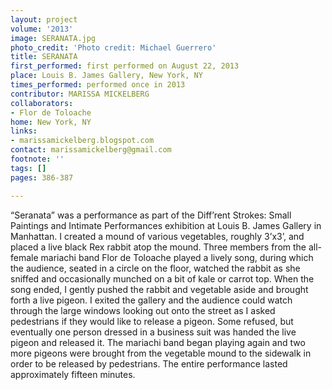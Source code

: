 ```yaml
---
layout: project
volume: '2013'
image: SERANATA.jpg
photo_credit: 'Photo credit: Michael Guerrero'
title: SERANATA
first_performed: first performed on August 22, 2013
place: Louis B. James Gallery, New York, NY
times_performed: performed once in 2013
contributor: MARISSA MICKELBERG
collaborators:
- Flor de Toloache
home: New York, NY
links:
- marissamickelberg.blogspot.com
contact: marissamickelberg@gmail.com
footnote: ''
tags: []
pages: 386-387

---
```


“Seranata” was a performance as part of the Diff’rent Strokes: Small Paintings and Intimate Performances exhibition at Louis B. James Gallery in Manhattan. I created a mound of various vegetables, roughly 3’x3’, and placed a live black Rex rabbit atop the mound. Three members from the all-female mariachi band Flor de Toloache played a lively song, during which the audience, seated in a circle on the floor, watched the rabbit as she sniffed and occasionally munched on a bit of kale or carrot top. When the song ended, I gently pushed the rabbit and vegetable aside and brought forth a live pigeon. I exited the gallery and the audience could watch through the large windows looking out onto the street as I asked pedestrians if they would like to release a pigeon. Some refused, but eventually one person dressed in a business suit was handed the live pigeon and released it. The mariachi band began playing again and two more pigeons were brought from the vegetable mound to the sidewalk in order to be released by pedestrians. The entire performance lasted approximately fifteen minutes.
